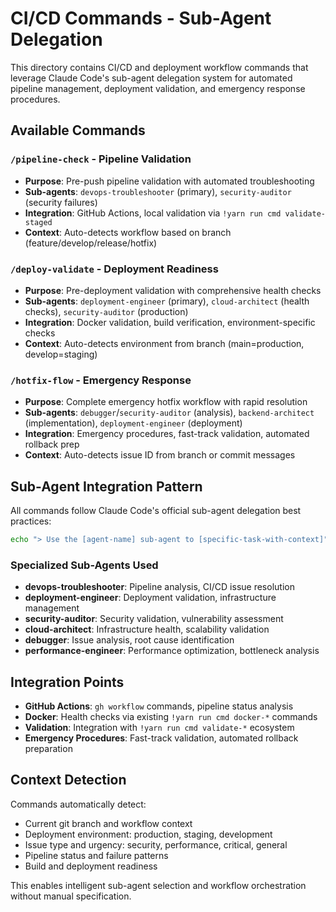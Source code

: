 # CI/CD Commands - Sub-Agent Delegation

This directory contains CI/CD and deployment workflow commands that leverage Claude Code's sub-agent delegation system for automated pipeline management, deployment validation, and emergency response procedures.

## Available Commands

### `/pipeline-check` - Pipeline Validation
- **Purpose**: Pre-push pipeline validation with automated troubleshooting
- **Sub-agents**: `devops-troubleshooter` (primary), `security-auditor` (security failures)
- **Integration**: GitHub Actions, local validation via `!yarn run cmd validate-staged`
- **Context**: Auto-detects workflow based on branch (feature/develop/release/hotfix)

### `/deploy-validate` - Deployment Readiness
- **Purpose**: Pre-deployment validation with comprehensive health checks
- **Sub-agents**: `deployment-engineer` (primary), `cloud-architect` (health checks), `security-auditor` (production)
- **Integration**: Docker validation, build verification, environment-specific checks
- **Context**: Auto-detects environment from branch (main=production, develop=staging)

### `/hotfix-flow` - Emergency Response
- **Purpose**: Complete emergency hotfix workflow with rapid resolution
- **Sub-agents**: `debugger`/`security-auditor` (analysis), `backend-architect` (implementation), `deployment-engineer` (deployment)
- **Integration**: Emergency procedures, fast-track validation, automated rollback prep
- **Context**: Auto-detects issue ID from branch or commit messages

## Sub-Agent Integration Pattern

All commands follow Claude Code's official sub-agent delegation best practices:

```bash
echo "> Use the [agent-name] sub-agent to [specific-task-with-context]"
```

### Specialized Sub-Agents Used

- **devops-troubleshooter**: Pipeline analysis, CI/CD issue resolution
- **deployment-engineer**: Deployment validation, infrastructure management
- **security-auditor**: Security validation, vulnerability assessment
- **cloud-architect**: Infrastructure health, scalability validation
- **debugger**: Issue analysis, root cause identification
- **performance-engineer**: Performance optimization, bottleneck analysis

## Integration Points

- **GitHub Actions**: `gh workflow` commands, pipeline status analysis
- **Docker**: Health checks via existing `!yarn run cmd docker-*` commands
- **Validation**: Integration with `!yarn run cmd validate-*` ecosystem
- **Emergency Procedures**: Fast-track validation, automated rollback preparation

## Context Detection

Commands automatically detect:
- Current git branch and workflow context
- Deployment environment: production, staging, development
- Issue type and urgency: security, performance, critical, general
- Pipeline status and failure patterns
- Build and deployment readiness

This enables intelligent sub-agent selection and workflow orchestration without manual specification.